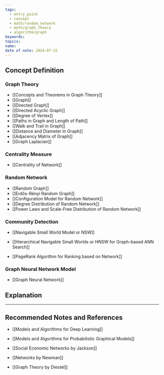 ```yaml
---
tags:
  - entry_point
  - concept
  - math/random_network
  - math/graph_theory
  - algorithm/graph
keywords: 
topics: 
name: 
date of note: 2024-07-25
---
```


## Concept Definition


### Graph Theory

- [[Concepts and Theorems in Graph Theory]]
- [[Graph]]
- [[Directed Graph]]
- [[Directed Acyclic Graph]]
- [[Degree of Vertex]]
- [[Paths in Graph and Length of Path]]
- [[Walk and Trail in Graph]]
- [[Distance and Diameter in Graph]]
- [[Adjacency Matrix of Graph]]
- [[Graph Laplacian]]

### Centrality Measure

- [[Centrality of Network]]



### Random Network

- [[Random Graph]]
- [[Erdős-Rényi Random Graph]]
- [[Configuration Model for Random Network]]
- [[Degree Distribution of Random Network]]
- [[Power Laws and Scale-Free Distribution of Random Network]]


### Community Detection


- [[Navigable Small World Model or NSW]]
- [[Hierarchical Navigable Small Worlds or HNSW for Graph-based ANN Search]]

- [[PageRank Algorithm for Ranking based on Network]]

### Graph Neural Network Model

- [[Graph Neural Network]]




## Explanation





-----------
##  Recommended Notes and References


- [[Models and Algorithms for Deep Learning]]
- [[Models and Algorithms for Probabilistic Graphical Models]]


- [[Social Economic Networks by Jackson]]
- [[Networks by Newman]]
- [[Graph Theory by Diestel]]